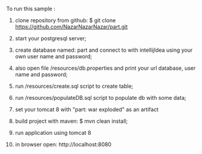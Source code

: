 To run this sample : 

1. clone repository from github: 
    $ git clone https://github.com/NazarNazarNazar/part.git
    
2. start your postgresql server;

3. create database named: part and connect to with intellijIdea using your own
   user name and password;

4. also open file /resources/db.properties and print your url database, user name and password;

5. run /resources/create.sql script to create table;

6. run /resources/populateDB.sql script to populate db with some data;

7. set your tomcat 8 with "part: war exploded" as an artifact

7. build project with maven: $ mvn clean install;

8. run application using tomcat 8

9. in browser open: http://localhost:8080